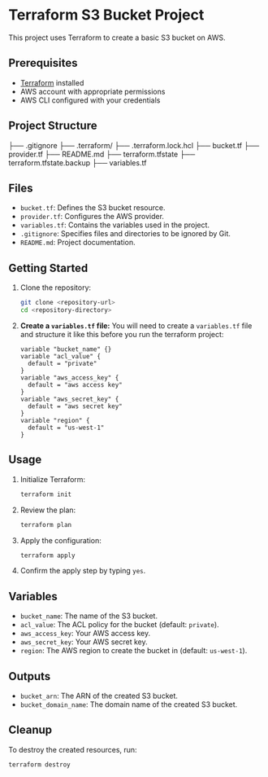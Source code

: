 # Terraform S3 Bucket Project

This project uses Terraform to create a basic S3 bucket on AWS.

## Prerequisites

- [Terraform](https://www.terraform.io/downloads.html) installed
- AWS account with appropriate permissions
- AWS CLI configured with your credentials

## Project Structure
├── .gitignore
├── .terraform/ 
├── .terraform.lock.hcl 
├── bucket.tf 
├── provider.tf 
├── README.md 
├── terraform.tfstate 
├── terraform.tfstate.backup 
├── variables.tf


## Files
- `bucket.tf`: Defines the S3 bucket resource.
- `provider.tf`: Configures the AWS provider.
- `variables.tf`: Contains the variables used in the project.
- `.gitignore`: Specifies files and directories to be ignored by Git.
- `README.md`: Project documentation.

## Getting Started

1. Clone the repository:
    ```sh
    git clone <repository-url>
    cd <repository-directory>
    ```

2.  **Create a `variables.tf` file:**
    You will need to create a `variables.tf` file and structure it like this before you run the terraform project:
    ```hcl
    variable "bucket_name" {}
    variable "acl_value" {
      default = "private"
    }
    variable "aws_access_key" {
      default = "aws access key"
    }
    variable "aws_secret_key" {
      default = "aws secret key"
    }
    variable "region" {
      default = "us-west-1"
    }
    ```

## Usage

1. Initialize Terraform:
    ```sh
    terraform init
    ```

2. Review the plan:
    ```sh
    terraform plan
    ```

3. Apply the configuration:
    ```sh
    terraform apply
    ```

4. Confirm the apply step by typing `yes`.

## Variables

- `bucket_name`: The name of the S3 bucket.
- `acl_value`: The ACL policy for the bucket (default: `private`).
- `aws_access_key`: Your AWS access key.
- `aws_secret_key`: Your AWS secret key.
- `region`: The AWS region to create the bucket in (default: `us-west-1`).

## Outputs

- `bucket_arn`: The ARN of the created S3 bucket.
- `bucket_domain_name`: The domain name of the created S3 bucket.

## Cleanup

To destroy the created resources, run:
```sh
terraform destroy
```